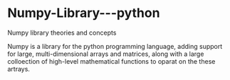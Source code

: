 # Numpy-Library---python
Numpy library theories and concepts

Numpy is a library for the python programming language, adding support for large, multi-dimensional arrays and matrices, along with a large colloection of high-level mathematical functions to oparat on the these artrays.
